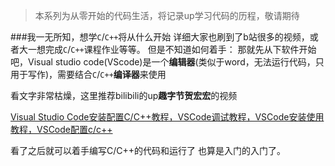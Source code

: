 >本系列为从零开始的代码生活，将记录up学习代码的历程，敬请期待

###我一无所知，想学`C`/`C++`将从什么开始
详细大家也刷到了b站很多的视频，或者大一想完成`C`/`C++`课程作业等等。
但是不知道如何着手：
那就先从下软件开始吧，Visual studio code(VScode)是一个**编辑器**(类似于word，无法运行代码，只用于写作)，需要结合`C`/`C++`**编译器**来使用

看文字非常枯燥，这里推荐bilibili的up**趣字节贺宏宏**的视频

[Visual Studio Code安装配置C/C++教程，VSCode调试教程，VSCode安装使用教程，VSCode配置c/c++](https://www.bilibili.com/video/BV19c411G7ey?p=1&vd_source=221d3894aaed044dae28e48c4e156f42)

看了之后就可以着手编写C/C++的代码和运行了 也算是入门的入门了。
